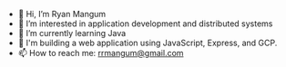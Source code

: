 - 👋 Hi, I’m Ryan Mangum
- 👀 I’m interested in application development and distributed systems
- 🌱 I’m currently learning Java
- 🚧 I'm building a web application using JavaScript, Express, and GCP. 
- 📫 How to reach me: rrmangum@gmail.com
